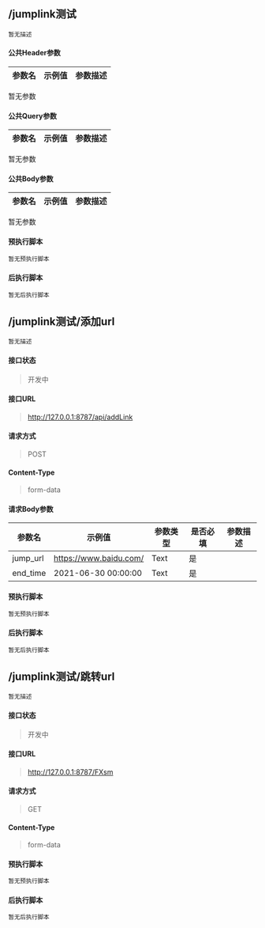 ## /jumplink测试
```text
暂无描述
```
#### 公共Header参数
参数名 | 示例值 | 参数描述
--- | --- | ---
暂无参数
#### 公共Query参数
参数名 | 示例值 | 参数描述
--- | --- | ---
暂无参数
#### 公共Body参数
参数名 | 示例值 | 参数描述
--- | --- | ---
暂无参数
#### 预执行脚本
```javascript
暂无预执行脚本
```
#### 后执行脚本
```javascript
暂无后执行脚本
```
## /jumplink测试/添加url
```text
暂无描述
```
#### 接口状态
> 开发中

#### 接口URL
> http://127.0.0.1:8787/api/addLink

#### 请求方式
> POST

#### Content-Type
> form-data

#### 请求Body参数
参数名 | 示例值 | 参数类型 | 是否必填 | 参数描述
--- | --- | --- | --- | ---
jump_url | https://www.baidu.com/ | Text | 是 | 
end_time | 2021-06-30 00:00:00 | Text | 是 | 
#### 预执行脚本
```javascript
暂无预执行脚本
```
#### 后执行脚本
```javascript
暂无后执行脚本
```
## /jumplink测试/跳转url
```text
暂无描述
```
#### 接口状态
> 开发中

#### 接口URL
> http://127.0.0.1:8787/FXsm

#### 请求方式
> GET

#### Content-Type
> form-data

#### 预执行脚本
```javascript
暂无预执行脚本
```
#### 后执行脚本
```javascript
暂无后执行脚本
```